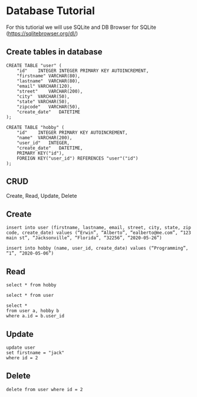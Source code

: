 # Database Tutorial

For this tutiorial we will use SQLite and DB Browser for SQLite (https://sqlitebrowser.org/dl/)


## Create tables in database

```
CREATE TABLE "user" (
	"id"	INTEGER INTEGER PRIMARY KEY AUTOINCREMENT,
	"firstname"	VARCHAR(80),
	"lastname"	VARCHAR(80),
	"email"	VARCHAR(120),
	"street"	VARCHAR(200),
	"city"	VARCHAR(50),
	"state"	VARCHAR(50),
	"zipcode"	VARCHAR(50),
	"create_date"	DATETIME
);

CREATE TABLE "hobby" (
	"id"	INTEGER PRIMARY KEY AUTOINCREMENT,
	"name"	VARCHAR(200),
	"user_id"	INTEGER,
	"create_date"	DATETIME,
	PRIMARY KEY("id"),
	FOREIGN KEY("user_id") REFERENCES "user"("id")
);
```

## CRUD
Create, Read, Update, Delete

## Create
```
insert into user (firstname, lastname, email, street, city, state, zip code, create_date) values (“Erwin”, “Alberto”, “ealberto@me.com”, “123 main st”, “Jacksonville”, “Florida”, “32256”, “2020-05-26”)

insert into hobby (name, user_id, create_date) values (“Programming”, “1”, “2020-05-06”)
```

## Read
```
select * from hobby

select * from user

select * 
from user a, hobby b
where a.id = b.user_id
```

## Update
```
update user
set firstname = "jack"
where id = 2
```

## Delete
```
delete from user where id = 2
```
